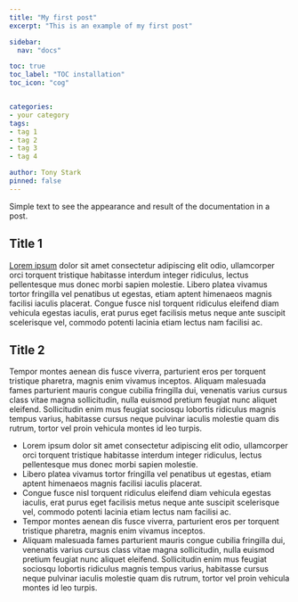 ```yaml
---
title: "My first post"
excerpt: "This is an example of my first post"

sidebar:
  nav: "docs"

toc: true
toc_label: "TOC installation"
toc_icon: "cog"


categories:
- your category
tags:
- tag 1
- tag 2
- tag 3
- tag 4

author: Tony Stark
pinned: false
---
```


Simple text to see the appearance and result of the documentation in a post.

## Title 1

[Lorem ipsum](https://getlorem.com/es/) dolor sit amet consectetur adipiscing elit odio, ullamcorper orci torquent tristique habitasse interdum integer ridiculus, lectus pellentesque mus donec morbi sapien molestie. Libero platea vivamus tortor fringilla vel penatibus ut egestas, etiam aptent himenaeos magnis facilisi iaculis placerat. Congue fusce nisl torquent ridiculus eleifend diam vehicula egestas iaculis, erat purus eget facilisis metus neque ante suscipit scelerisque vel, commodo potenti lacinia etiam lectus nam facilisi ac.


## Title 2

Tempor montes aenean dis fusce viverra, parturient eros per torquent tristique pharetra, magnis enim vivamus inceptos. Aliquam malesuada fames parturient mauris congue cubilia fringilla dui, venenatis varius cursus class vitae magna sollicitudin, nulla euismod pretium feugiat nunc aliquet eleifend. Sollicitudin enim mus feugiat sociosqu lobortis ridiculus magnis tempus varius, habitasse cursus neque pulvinar iaculis molestie quam dis rutrum, tortor vel proin vehicula montes id leo turpis.

- Lorem ipsum dolor sit amet consectetur adipiscing elit odio, ullamcorper orci torquent tristique habitasse interdum integer ridiculus, lectus pellentesque mus donec morbi sapien molestie. 
- Libero platea vivamus tortor fringilla vel penatibus ut egestas, etiam aptent himenaeos magnis facilisi iaculis placerat.
- Congue fusce nisl torquent ridiculus eleifend diam vehicula egestas iaculis, erat purus eget facilisis metus neque ante suscipit scelerisque vel, commodo potenti lacinia etiam lectus nam facilisi ac.
- Tempor montes aenean dis fusce viverra, parturient eros per torquent tristique pharetra, magnis enim vivamus inceptos.
- Aliquam malesuada fames parturient mauris congue cubilia fringilla dui, venenatis varius cursus class vitae magna sollicitudin, nulla euismod pretium feugiat nunc aliquet eleifend. Sollicitudin enim mus feugiat sociosqu lobortis ridiculus magnis tempus varius, habitasse cursus neque pulvinar iaculis molestie quam dis rutrum, tortor vel proin vehicula montes id leo turpis.